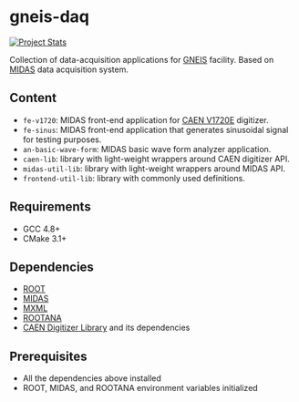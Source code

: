 # gneis-daq

[![Project Stats](https://www.openhub.net/p/gneis-daq/widgets/project_thin_badge?format=gif)](https://www.openhub.net/p/gneis-daq)

Collection of data-acquisition applications for [GNEIS](http://hepd.pnpi.spb.ru/~gneis/) facility. Based on [MIDAS](https://midas.triumf.ca/MidasWiki/index.php/Main_Page) data acquisition system.

## Content

* `fe-v1720`: MIDAS front-end application for [CAEN V1720E](https://www.caen.it/products/v1720/) digitizer.
* `fe-sinus`: MIDAS front-end application that generates sinusoidal signal for testing purposes.
* `an-basic-wave-form`: MIDAS basic wave form analyzer application.
* `caen-lib`: library with light-weight wrappers around CAEN digitizer API.
* `midas-util-lib`: library with light-weight wrappers around MIDAS API.
* `frontend-util-lib`: library with commonly used definitions.

## Requirements

* GCC 4.8+
* CMake 3.1+

## Dependencies

* [ROOT](https://github.com/root-project/root)
* [MIDAS](https://bitbucket.org/tmidas/midas)
* [MXML](https://bitbucket.org/tmidas/mxml)
* [ROOTANA](https://bitbucket.org/tmidas/rootana)
* [CAEN Digitizer Library](https://www.caen.it/products/caendigitizer-library/) and its dependencies

## Prerequisites

* All the dependencies above installed
* ROOT, MIDAS, and ROOTANA environment variables initialized

